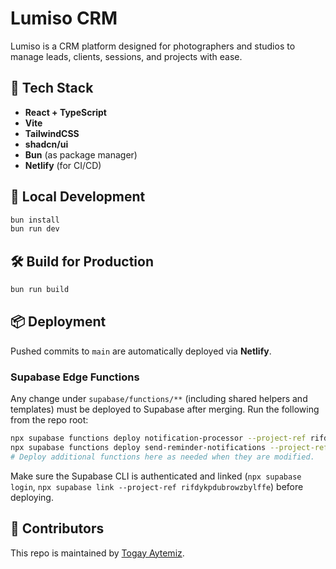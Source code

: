 # Lumiso CRM

Lumiso is a CRM platform designed for photographers and studios to manage leads, clients, sessions, and projects with ease.

## 🔧 Tech Stack

- **React + TypeScript**
- **Vite**
- **TailwindCSS**
- **shadcn/ui**
- **Bun** (as package manager)
- **Netlify** (for CI/CD)

## 🚀 Local Development

```bash
bun install
bun run dev
```

## 🛠 Build for Production

```bash
bun run build
```

## 📦 Deployment

Pushed commits to `main` are automatically deployed via **Netlify**.

### Supabase Edge Functions

Any change under `supabase/functions/**` (including shared helpers and templates) must be deployed to Supabase after merging. Run the following from the repo root:

```bash
npx supabase functions deploy notification-processor --project-ref rifdykpdubrowzbylffe
npx supabase functions deploy send-reminder-notifications --project-ref rifdykpdubrowzbylffe
# Deploy additional functions here as needed when they are modified.
```

Make sure the Supabase CLI is authenticated and linked (`npx supabase login`, `npx supabase link --project-ref rifdykpdubrowzbylffe`) before deploying.

## 🤝 Contributors

This repo is maintained by [Togay Aytemiz](https://github.com/togay-aytemiz).
